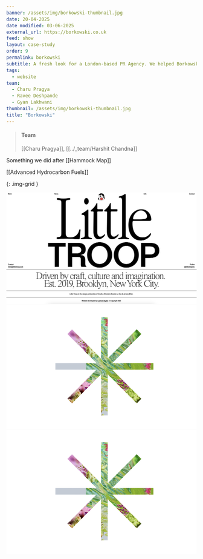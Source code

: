 ```yaml
---
banner: /assets/img/borkowski-thumbnail.jpg
date: 20-04-2025
date modified: 03-06-2025
external_url: https://borkowski.co.uk
feed: show
layout: case-study
order: 9
permalink: borkowski
subtitle: A fresh look for a London-based PR Agency. We helped Borkowski refresh their brand and website for a bold new look.
tags:
  - website
team:
  - Charu Pragya
  - Ravee Deshpande
  - Gyan Lakhwani
thumbnail: /assets/img/borkowski-thumbnail.jpg
title: "Borkowski"
---
```


> #### Team
> [[Charu Pragya]], [[../_team/Harshit Chandna]]

Something we did after [[Hammock Map]]

[[Advanced Hydrocarbon Fuels]]

{: .img-grid }

![](../assets/img/Borkowski-1.png)![](../assets/img/Borkowski.png)![](../assets/img/Borkowski.png)
